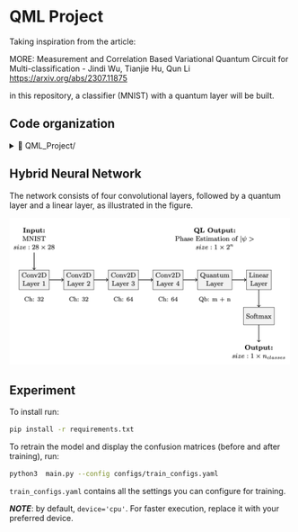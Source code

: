 # QML Project
Taking inspiration from the article:  

MORE: Measurement and Correlation Based Variational Quantum Circuit for Multi-classification - Jindi Wu, Tianjie Hu, Qun Li  
https://arxiv.org/abs/2307.11875  

in this repository, a classifier (MNIST) with a quantum layer will be built.

## Code organization
<details>
  <summary>📂 QML_Project/</summary>
  
  - `checkpoints/` contains the model I trained
  - `configs/` includes  `train_configs.yaml`  used to train the quantum neural network
  - `imgs/` includes all the confusion matrices (CF) collected for the different tasks:
    * `0-1/` CF for the classifier trained to distinguish between digits 0 and 1.
    * `0-3/` CF for the classifier trained to distinguish between digits 0, 1, 2, 3.
    * `0-5/` CF for the classifier trained to distinguish between digits 0, 1, 2, 3, 4, 5.
    * `0-7/` CF for the classifier trained to distinguish between digits 0, 1, 2, 3, 4, 5, 6, 7.
  - `models/` includes the module `hybridNN.py` where you can find the NN definition
  - `my_custom_ai/` includes my personal custom training function divided in:
    * `custom_train/`
    * `utils/`
    * `instructions.txt`
  - `utils/` includes the modules:
    * `dataset_utils.py`
    * `main_utils.py`
  - `main.py`
</details>

## Hybrid Neural Network
The network consists of four convolutional layers, followed by a quantum layer and a linear layer, as illustrated in the figure.
<div>
  <img src="imgs/model.png" alt="Img1" width="500">
</div>

## Experiment
To install run:
```bash
pip install -r requirements.txt
```
To retrain the model and display the confusion matrices (before and after training), run:
```bash
python3  main.py --config configs/train_configs.yaml
```
`train_configs.yaml` contains all the settings you can configure for training.  

***NOTE***: by default, `device='cpu'`. For faster execution, replace it with your preferred device.



